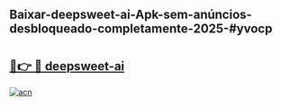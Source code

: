 ## Baixar-deepsweet-ai-Apk-sem-anúncios-desbloqueado-completamente-2025-#yvocp

# <h2><a href="https://ainizakaria.my?title=deepsweet-ai&ref=20M">🔗👉 🔴 deepsweet-ai</a></h2>

[![acn](https://github.com/user-attachments/assets/0f9c940e-d8b0-45ae-aac7-cd30a18b3e1c)](https://ainizakaria.my?title=deepsweet-ai&ref=20M)

